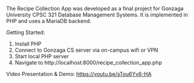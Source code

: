 The Recipe Collection App was developed as a final project for Gonzaga University CPSC 321 Database Management Systems. 
It is implemented in PHP and uses a MariaDB backend.

Getting Started:
1. Install PHP
2. Connect to Gonzaga CS server via on-campus wifi or VPN
3. Start local PHP server
4. Navigate to http://localhost:8000/recipe_collection_app.php

Video Presentation & Demo:
https://youtu.be/sTou6Yv6-HA

